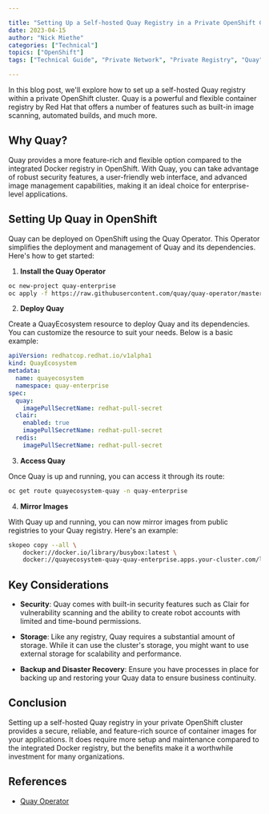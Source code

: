 ```yaml
---

title: "Setting Up a Self-hosted Quay Registry in a Private OpenShift Cluster"
date: 2023-04-15
author: "Nick Miethe"
categories: ["Technical"]
topics: ["OpenShift"]
tags: ["Technical Guide", "Private Network", "Private Registry", "Quay"]

---
```


In this blog post, we'll explore how to set up a self-hosted Quay registry within a private OpenShift cluster. Quay is a powerful and flexible container registry by Red Hat that offers a number of features such as built-in image scanning, automated builds, and much more.

## Why Quay?

Quay provides a more feature-rich and flexible option compared to the integrated Docker registry in OpenShift. With Quay, you can take advantage of robust security features, a user-friendly web interface, and advanced image management capabilities, making it an ideal choice for enterprise-level applications.

## Setting Up Quay in OpenShift

Quay can be deployed on OpenShift using the Quay Operator. This Operator simplifies the deployment and management of Quay and its dependencies. Here's how to get started:

1. **Install the Quay Operator**

```bash
oc new-project quay-enterprise
oc apply -f https://raw.githubusercontent.com/quay/quay-operator/master/bundle/manifests/quay-operator.clusterserviceversion.yaml
```

2. **Deploy Quay**

Create a QuayEcosystem resource to deploy Quay and its dependencies. You can customize the resource to suit your needs. Below is a basic example:

```yaml
apiVersion: redhatcop.redhat.io/v1alpha1
kind: QuayEcosystem
metadata:
  name: quayecosystem
  namespace: quay-enterprise
spec:
  quay:
    imagePullSecretName: redhat-pull-secret
  clair:
    enabled: true
    imagePullSecretName: redhat-pull-secret
  redis:
    imagePullSecretName: redhat-pull-secret
```

3. **Access Quay**

Once Quay is up and running, you can access it through its route:

```bash
oc get route quayecosystem-quay -n quay-enterprise
```

4. **Mirror Images**

With Quay up and running, you can now mirror images from public registries to your Quay registry. Here's an example:

```bash
skopeo copy --all \
    docker://docker.io/library/busybox:latest \
    docker://quayecosystem-quay-quay-enterprise.apps.your-cluster.com/library/busybox:latest
```

## Key Considerations

- **Security**: Quay comes with built-in security features such as Clair for vulnerability scanning and the ability to create robot accounts with limited and time-bound permissions.

- **Storage**: Like any registry, Quay requires a substantial amount of storage. While it can use the cluster's storage, you might want to use external storage for scalability and performance.

- **Backup and Disaster Recovery**: Ensure you have processes in place for backing up and restoring your Quay data to ensure business continuity.

## Conclusion

Setting up a self-hosted Quay registry in your private OpenShift cluster provides a secure, reliable, and feature-rich source of container images for your applications. It does require more setup and maintenance compared to the integrated Docker registry, but the benefits make it a worthwhile investment for many organizations.

## References

- [Quay Operator](https://github.com/quay/quay-operator)
